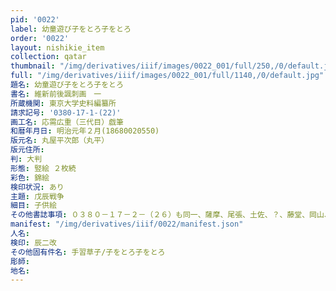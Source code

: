 ```yaml
---
pid: '0022'
label: 幼童遊び子をとろ子をとろ
order: '0022'
layout: nishikie_item
collection: qatar
thumbnail: "/img/derivatives/iiif/images/0022_001/full/250,/0/default.jpg"
full: "/img/derivatives/iiif/images/0022_001/full/1140,/0/default.jpg"
題名: 幼童遊び子をとろ子をとろ
書名: 維新前後諷刺画　一
所蔵機関: 東京大学史料編纂所
請求記号: '0380-17-1-(22)'
画工名: 応需広重（三代目）戯筆
和暦年月日: 明治元年２月(18680020550)
版元名: 丸屋平次郎（丸平）
版元住所: 
判: 大判
形態: 竪絵 ２枚続
彩色: 錦絵
検印状況: あり
主題: 戊辰戦争
細目: 子供絵
その他書誌事項: ０３８０－１７－２－（２６）も同一、薩摩、尾張、土佐、？、藤堂、岡山、彦根、長州、明治天皇、会津、庄内、桑名、姫路、徳川慶喜
manifest: "/img/derivatives/iiif/0022/manifest.json"
人名: 
検印: 辰二改
その他固有件名: 手習草子/子をとろ子をとろ
彫師: 
地名: 
---
```


